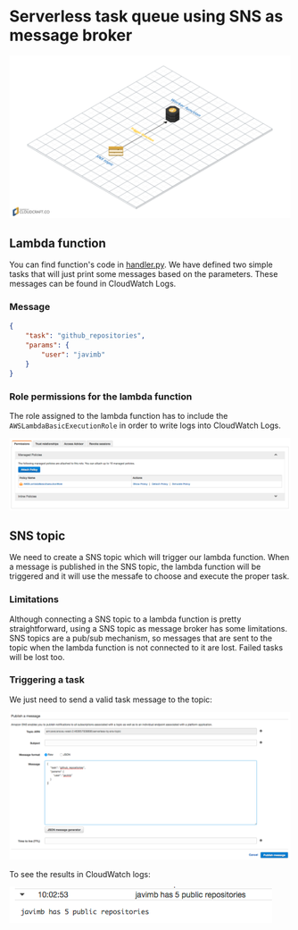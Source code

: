 # Serverless task queue using SNS as message broker

![](images/diagram.png)

## Lambda function

You can find function's code in [handler.py](handler.py).
We have defined two simple tasks that will just print some messages based on the parameters. These messages can be found in CloudWatch Logs.

### Message

```json
{
    "task": "github_repositories",
    "params": {
        "user": "javimb"
    }
}
```

### Role permissions for the lambda function

The role assigned to the lambda function has to include the `AWSLambdaBasicExecutionRole` in order to write logs into CloudWatch Logs.

![](images/role.png)

## SNS topic

We need to create a SNS topic which will trigger our lambda function.
When a message is published in the SNS topic, the lambda function will be triggered and it will use the messafe to choose and execute the proper task.

### Limitations

Although connecting a SNS topic to a lambda function is pretty straightforward, using a SNS topic as message broker has some limitations.
SNS topics are a pub/sub mechanism, so messages that are sent to the topic when the lambda function is not connected to it are lost. Failed tasks will be lost too.

### Triggering a task

We just need to send a valid task message to the topic:

![](images/message.png)

To see the results in CloudWatch logs:

![](images/result.png)
